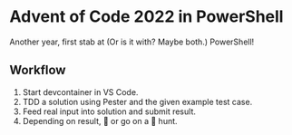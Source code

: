 # Advent of Code 2022 in PowerShell

Another year, first stab at (Or is it with? Maybe both.) PowerShell!

## Workflow

1. Start devcontainer in VS Code.
2. TDD a solution using Pester and the given example test case.
3. Feed real input into solution and submit result.
4. Depending on result, 🥳 or go on a 🐛 hunt.

